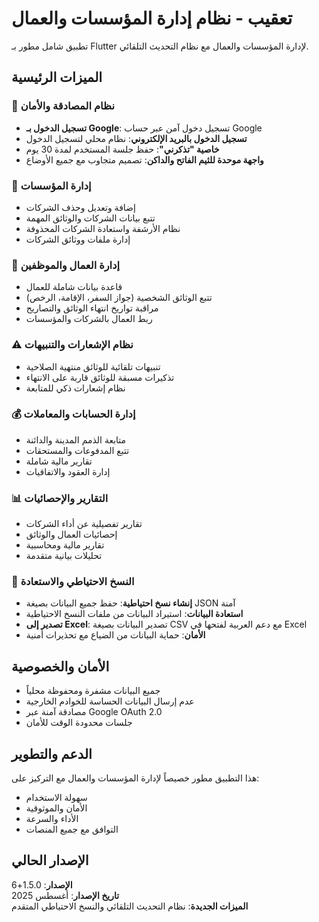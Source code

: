 # تعقيب - نظام إدارة المؤسسات والعمال

تطبيق شامل مطور بـ Flutter لإدارة المؤسسات والعمال مع نظام التحديث التلقائي.

## الميزات الرئيسية

### 🔐 نظام المصادقة والأمان
- **تسجيل الدخول بـ Google**: تسجيل دخول آمن عبر حساب Google
- **تسجيل الدخول بالبريد الإلكتروني**: نظام محلي لتسجيل الدخول
- **خاصية "تذكرني"**: حفظ جلسة المستخدم لمدة 30 يوم
- **واجهة موحدة للثيم الفاتح والداكن**: تصميم متجاوب مع جميع الأوضاع

### 🏢 إدارة المؤسسات
- إضافة وتعديل وحذف الشركات
- تتبع بيانات الشركات والوثائق المهمة
- نظام الأرشفة واستعادة الشركات المحذوفة
- إدارة ملفات ووثائق الشركات

### 👥 إدارة العمال والموظفين
- قاعدة بيانات شاملة للعمال
- تتبع الوثائق الشخصية (جواز السفر، الإقامة، الرخص)
- مراقبة تواريخ انتهاء الوثائق والتصاريح
- ربط العمال بالشركات والمؤسسات

### ⚠️ نظام الإشعارات والتنبيهات
- تنبيهات تلقائية للوثائق منتهية الصلاحية
- تذكيرات مسبقة للوثائق قاربة على الانتهاء
- نظام إشعارات ذكي للمتابعة

### 💰 إدارة الحسابات والمعاملات
- متابعة الذمم المدينة والدائنة
- تتبع المدفوعات والمستحقات
- تقارير مالية شاملة
- إدارة العقود والاتفاقيات

### 📊 التقارير والإحصائيات
- تقارير تفصيلية عن أداء الشركات
- إحصائيات العمال والوثائق
- تقارير مالية ومحاسبية
- تحليلات بيانية متقدمة

### 💾 النسخ الاحتياطي والاستعادة
- **إنشاء نسخ احتياطية**: حفظ جميع البيانات بصيغة JSON آمنة
- **استعادة البيانات**: استيراد البيانات من ملفات النسخ الاحتياطية
- **تصدير إلى Excel**: تصدير البيانات بصيغة CSV مع دعم العربية لفتحها في Excel
- **الأمان**: حماية البيانات من الضياع مع تحذيرات أمنية

## الأمان والخصوصية

- جميع البيانات مشفرة ومحفوظة محلياً
- عدم إرسال البيانات الحساسة للخوادم الخارجية
- مصادقة آمنة عبر Google OAuth 2.0
- جلسات محدودة الوقت للأمان

## الدعم والتطوير

هذا التطبيق مطور خصيصاً لإدارة المؤسسات والعمال مع التركيز على:
- سهولة الاستخدام
- الأمان والموثوقية
- الأداء والسرعة
- التوافق مع جميع المنصات

## الإصدار الحالي

**الإصدار**: 1.5.0+6  
**تاريخ الإصدار**: أغسطس 2025  
**الميزات الجديدة**: نظام التحديث التلقائي والنسخ الاحتياطي المتقدم
